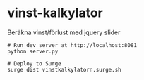 # vinst-kalkylator
Beräkna vinst/förlust med jquery slider


```
# Run dev server at http://localhost:8081
python server.py

# Deploy to Surge
surge dist vinstkalkylatorn.surge.sh
```

